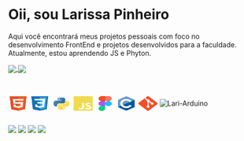 <h1>Oii, sou Larissa Pinheiro</h1>

Aqui você encontrará meus projetos pessoais com foco no desenvolvimento FrontEnd e projetos desenvolvidos para a faculdade.
Atualmente, estou aprendendo JS e Phyton.
<div>
  <a href="https://github.com/LariGranger/github-readme-stats">
  <img height=200 align="center" src="https://github-readme-stats.vercel.app/api?username=LariGranger&show_icons=true&theme=radical" />
</a>
<a href="https://github.com/LariGranger/convoychat">
  <img height=200 align="center" src="https://github-readme-stats.vercel.app/api/top-langs?username=LariGranger&show_icons=true&theme=radical&layout=compact&langs_count=8&card_width=320" />
</a>
</div>


##


<!--
https://github.com/devicons/devicon/tree/master/icons
https://github.com/anuraghazra/github-readme-stats

-->


<div style="display: inline_block"><br>
  <img align="center" alt="Rafa-HTML" height="30" width="40" src="https://raw.githubusercontent.com/devicons/devicon/master/icons/html5/html5-original.svg">
  <img align="center" alt="Rafa-CSS" height="30" width="40" src="https://raw.githubusercontent.com/devicons/devicon/master/icons/css3/css3-original.svg">
  <img align="center" alt="Rafa-Python" height="30" width="40" src="https://raw.githubusercontent.com/devicons/devicon/master/icons/python/python-original.svg">
  <img align="center" alt="Lari-Js" height="30" width="40" src="https://raw.githubusercontent.com/devicons/devicon/master/icons/javascript/javascript-plain.svg">
  <img align="center" alt="Lari-Figma" height="30" width="40" src="https://raw.githubusercontent.com/devicons/devicon/1119b9f84c0290e0f0b38982099a2bd027a48bf1/icons/figma/figma-original.svg">
  <img align="center" alt="Lari-C" height="30" width="40" src="https://raw.githubusercontent.com/devicons/devicon/1119b9f84c0290e0f0b38982099a2bd027a48bf1/icons/c/c-original.svg">
  <img align="center" alt="Lari-Git" height="30" width="40" src="https://raw.githubusercontent.com/devicons/devicon/master/icons/git/git-original.svg">
  <img align="center" alt="Lari-Arduino" height="30" width="40" src="https://github.com/LariGranger/LariGranger/assets/116392603/2afb7b34-d22e-4ca8-9c39-420964e751cd">
</div>
  
##

<div>
  <a href="https://www.instagram.com/_larisvp/" target="_blank"><img src="https://img.shields.io/badge/-Instagram-%23E4405F?style=for-the-badge&logo=instagram&logoColor=white" target="_blank"></a>
  <a href = "mailto:vpinheiro.larissa@gmail.com"><img src="https://img.shields.io/badge/-Gmail-%23333?style=for-the-badge&logo=gmail&logoColor=white" target="_blank"></a>
  <a href="https://www.linkedin.com/in/larissa-pinheiro-dev/" target="_blank"><img src="https://img.shields.io/badge/-LinkedIn-%230077B5?style=for-the-badge&logo=linkedin&logoColor=white" target="_blank"></a>
   <a href="https://wa.me/61996378644" target="_blank"><img src="https://img.shields.io/badge/WhatsApp-25D366?style=for-the-badge&logo=whatsapp&logoColor=white" target="_blank"></a> 
</div>
<!--
![Snake animation](https://github.com/LariGranger/LariGranger/blob/output/github-contribution-grid-snake.svg)
-->

